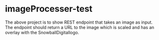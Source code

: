# imageProcesser-test

The above project is to show REST endpoint that takes an image as input.  
The endpoint should return a URL to the image which is scaled and has an overlay with the SnowballDigitallogo.
